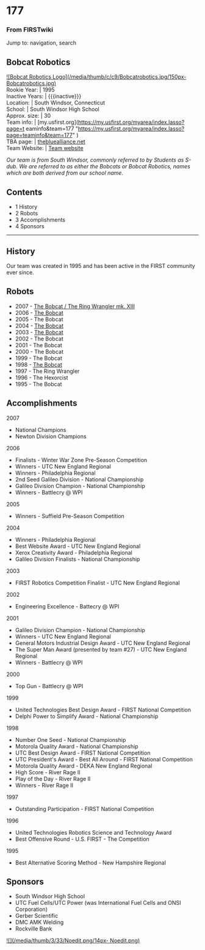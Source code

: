 # 177

### From FIRSTwiki

Jump to: navigation, search

Bobcat Robotics  
---  
[![Bobcat Robotics Logo](/media/thumb/c/c9/Bobcatrobotics.jpg/150px-
Bobcatrobotics.jpg)](Image:Bobcatrobotics.jpg "Bobcat Robotics
Logo" )  
Rookie Year: | 1995  
Inactive Years: | {{{inactive}}}  
Location: | South Windsor, Connecticut  
School: | South Windsor High School  
Approx. size: | 30  
Team info: | [my.usfirst.org](https://my.usfirst.org/myarea/index.lasso?page=t
eaminfo&team=177
"https://my.usfirst.org/myarea/index.lasso?page=teaminfo&team=177" )  
TBA page: |
[thebluealliance.net](http://www.thebluealliance.net/tbatv/team.php?team=177
"http://www.thebluealliance.net/tbatv/team.php?team=177" )  
Team Website: | [Team website](http://www.bobcatrobotics.org
"http://www.bobcatrobotics.org" )  
  
  
_Our team is from South Windsor, commonly referred to by Students as S-dub. We
are referred to as either the Bobcats or Bobcat Robotics, names which are both
derived from our school name._

## Contents

  * 1 History
  * 2 Robots
  * 3 Accomplishments
  * 4 Sponsors  
---  
  

## History

Our team was created in 1995 and has been active in the FIRST community ever
since.


## Robots

  * 2007 - [The Bobcat / The Ring Wrangler mk. XIII](http://www.chiefdelphi.com/media/photos/28222 "http://www.chiefdelphi.com/media/photos/28222" )
  * 2006 - [The Bobcat](http://www.chiefdelphi.com/media/photos/23618 "http://www.chiefdelphi.com/media/photos/23618" )
  * 2005 - The Bobcat 
  * 2004 - [The Bobcat](http://www.chiefdelphi.com/media/photos/18221 "http://www.chiefdelphi.com/media/photos/18221" )
  * 2003 - [The Bobcat](http://www.chiefdelphi.com/media/photos/14983 "http://www.chiefdelphi.com/media/photos/14983" )
  * 2002 - The Bobcat 
  * 2001 - The Bobcat 
  * 2000 - The Bobcat 
  * 1999 - The Bobcat 
  * 1998 - [The Bobcat](http://www.chiefdelphi.com/media/photos/22601 "http://www.chiefdelphi.com/media/photos/22601" )
  * 1997 - The Ring Wrangler 
  * 1996 - The Hexorcist 
  * 1995 - The Bobcat 


## Accomplishments

2007

  * National Champions 
  * Newton Division Champions 

2006

  * Finalists - Winter War Zone Pre-Season Competition 
  * Winners - UTC New England Regional 
  * Winners - Philadelphia Regional 
  * 2nd Seed Galileo Division - National Championship 
  * Galileo Division Champion - National Championship 
  * Winners - Battlecry @ WPI 

2005

  * Winners - Suffield Pre-Season Competition 

2004

  * Winners - Philadelphia Regional 
  * Best Website Award - UTC New England Regional 
  * Xerox Creativity Award - Philadelphia Regional 
  * Galileo Division Finalists - National Championship 

2003

  * FIRST Robotics Competition Finalist - UTC New England Regional 

2002

  * Engineering Excellence - Battecry @ WPI 

2001

  * Galileo Division Champion - National Championship 
  * Winners - UTC New England Regional 
  * General Motors Industrial Design Award - UTC New England Regional 
  * The Super Man Award (presented by team #27) - UTC New England Regional 
  * Winners - Battlecry @ WPI 

2000

  * Top Gun - Battlecry @ WPI 

1999

  * United Technologies Best Design Award - FIRST National Competition 
  * Delphi Power to Simplify Award - National Championship 

1998

  * Number One Seed - National Championship 
  * Motorola Quality Award - National Championship 
  * UTC Best Design Award - FIRST National Competition 
  * UTC President's Award - Best All Around - FIRST National Competition 
  * Motorola Quality Award - DEKA New England Regional 
  * High Score - River Rage II 
  * Play of the Day - River Rage II 
  * Winners - River Rage II 

1997

  * Outstanding Participation - FIRST National Competition 

1996

  * United Technologies Robotics Science and Technology Award 
  * Best Offensive Round - U.S. FIRST - The Competition 

1995

  * Best Alternative Scoring Method - New Hampshire Regional 


## Sponsors

  * South Windsor High School 
  * UTC Fuel Cells/UTC Power (was International Fuel Cells and ONSI Corporation) 
  * Gerber Scientific 
  * DMC AMK Welding 
  * Rockville Bank 

[![](/media/thumb/3/33/Noedit.png/14px-
Noedit.png)](Image:Noedit.png "" )

